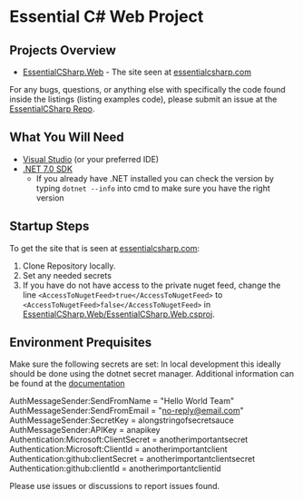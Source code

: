 # Essential C# Web Project

## Projects Overview

- [EssentialCSharp.Web](https://github.com/IntelliTect/EssentialCSharp.Web/tree/main/EssentialCSharp.Web) - The site seen at [essentialcsharp.com](https://essentialcsharp.com/)

For any bugs, questions, or anything else with specifically the code found inside the listings (listing examples code), please submit an issue at the [EssentialCSharp Repo](https://github.com/IntelliTect/EssentialCSharp).

## What You Will Need

- [Visual Studio](https://visualstudio.microsoft.com/) (or your preferred IDE)
- [.NET 7.0 SDK](https://dotnet.microsoft.com/download)
  - If you already have .NET installed you can check the version by typing `dotnet --info` into cmd to make sure you have the right version

## Startup Steps

To get the site that is seen at [essentialcsharp.com](https://essentialcsharp.com/):

1. Clone Repository locally.
2. Set any needed secrets
3. If you have do not have access to the private nuget feed, change the line `<AccessToNugetFeed>true</AccessToNugetFeed>` to `<AccessToNugetFeed>false</AccessToNugetFeed>` in [EssentialCSharp.Web/EssentialCSharp.Web.csproj](https://github.com/IntelliTect/EssentialCSharp.Web/blob/main/EssentialCSharp.Web/EssentialCSharp.Web.csproj).

## Environment Prequisites

Make sure the following secrets are set:
In local development this ideally should be done using the dotnet secret manager. Additional information can be found at the [documentation](https://learn.microsoft.com/en-us/aspnet/core/security/app-secrets#set-a-secret)

AuthMessageSender:SendFromName = "Hello World Team"
AuthMessageSender:SendFromEmail = "no-reply@email.com"
AuthMessageSender:SecretKey = alongstringofsecretsauce
AuthMessageSender:APIKey = anapikey
Authentication:Microsoft:ClientSecret = anotherimportantsecret
Authentication:Microsoft:ClientId = anotherimportantclient
Authentication:github:clientSecret = anotherimportantclientsecret
Authentication:github:clientId = anotherimportantclientid

Please use issues or discussions to report issues found.
